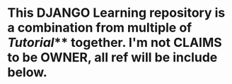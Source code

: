 This **DJANGO Learning** repository is a combination from multiple of _Tutorial_** together.
I'm not **CLAIMS** to be **OWNER**, all ref will be include below.
======